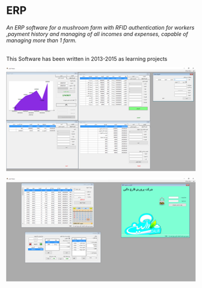 # ERP


###### An ERP software for a mushroom farm with RFID authentication for workers ,payment history and managing of all incomes and expenses, capable of managing more than 1 farm.

This Software has been written in 2013-2015 as learning projects


![image](MainPanel.png)

![image](otherPanels.png)

